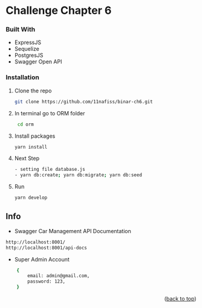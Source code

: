# Challenge Chapter 6

### Built With

-   ExpressJS
-   Sequelize
-   PostgresJS
-   Swagger Open API

### Installation

1. Clone the repo
    ```sh
    git clone https://github.com/11nafiss/binar-ch6.git
    ```
2. In terminal go to ORM folder
   ```sh
    cd orm
    ```
3. Install packages
    ```sh
    yarn install
    ```
4. Next Step

    ```sh
    - setting file database.js
    - yarn db:create; yarn db:migrate; yarn db:seed
    ```

5. Run

    ```sh
    yarn develop
    ```

## Info

-   Swagger Car Management API Documentation

```sh
http://localhost:8001/
http://localhost:8001/api-docs
```

-   Super Admin Account

```sh
    {
        email: admin@gmail.com,
        password: 123,
    }
```

<p align="right">(<a href="#top">back to top</a>)</p>
